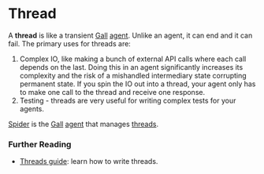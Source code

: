 # Thread

A **thread** is like a transient [Gall](gall) [agent](agent). Unlike an agent, it can end and it can fail. The primary uses for threads are:

1. Complex IO, like making a bunch of external API calls where each call depends on the last. Doing this in an agent significantly increases its complexity and the risk of a mishandled intermediary state corrupting permanent state. If you spin the IO out into a thread, your agent only has to make one call to the thread and receive one response.
2. Testing - threads are very useful for writing complex tests for your agents.

[Spider](spider) is the [Gall](gall)
[agent](agent) that manages
[threads](thread).

### Further Reading

- [Threads guide](../userspace/threads/tutorials/basics/fundamentals): learn how to write threads.
